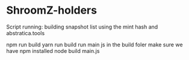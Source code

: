 # ShroomZ-holders
Script running:
building snapshot list using the mint hash and abstratica.tools

npm run build
yarn run build
run main js in the build foler
make sure we have npm installed
node build main.js

